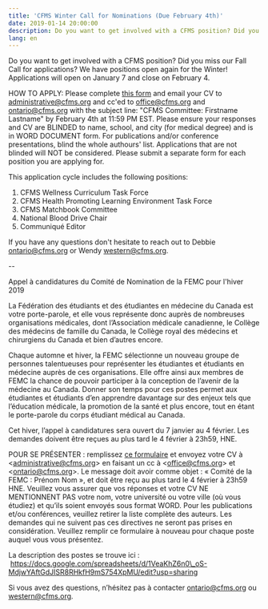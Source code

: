 ```yaml
---
title: 'CFMS Winter Call for Nominations (Due February 4th)'
date: 2019-01-14 20:00:00
description: Do you want to get involved with a CFMS position? Did you miss our Fall Call for applications? We have positions open again for the Winter! Applications will open on January 7 and close on February 4.
lang: en
---
```


Do you want to get involved with a CFMS position? Did you miss our Fall Call for applications? We have positions open again for the Winter! Applications will open on January 7 and close on February 4.

HOW TO APPLY: Please complete [this form](https://docs.google.com/forms/d/e/1FAIpQLSe2_VhOhj8x3VekI4I4vmO99whxHJBpF5k3txxSKqyQtBbFyA/viewform) and email your CV to [administrative@cfms.org](administrative@cfms.org) and cc'ed to [office@cfms.org](office@cfms.org) and [ontario@cfms.org](ontario@cfms.org) with the subject line: "CFMS Committee: Firstname Lastname" by February 4th at 11:59 PM EST. Please ensure your responses and CV are BLINDED to name, school, and city (for medical degree) and is in WORD DOCUMENT form. For publications and/or conference presentations, blind the whole authours' list. Applications that are not blinded will NOT be considered. Please submit a separate form for each position you are applying for.

This application cycle includes the following positions:

1. CFMS Wellness Curriculum Task Force
2. CFMS Health Promoting Learning Environment Task Force
3. CFMS Matchbook Committee
4. National Blood Drive Chair
5. Communiqu&eacute; Editor

If you have any questions don't hesitate to reach out to Debbie [ontario@cfms.org](ontario@cfms.org) or Wendy [western@cfms.org](western@cfms.org).

--

Appel &agrave; candidatures du Comit&eacute; de Nomination de la FEMC pour l'hiver 2019

La F&eacute;d&eacute;ration des &eacute;tudiants et des &eacute;tudiantes en m&eacute;decine du Canada est votre porte-parole, et elle vous repr&eacute;sente donc aupr&egrave;s de nombreuses organisations m&eacute;dicales, dont l’Association m&eacute;dicale canadienne, le Coll&egrave;ge des m&eacute;decins de famille du Canada, le Coll&egrave;ge royal des m&eacute;decins et chirurgiens du Canada et bien d’autres encore.&nbsp;

Chaque automne et hiver, la FEMC s&eacute;lectionne un nouveau groupe de personnes talentueuses pour repr&eacute;senter les &eacute;tudiantes et &eacute;tudiants en m&eacute;decine aupr&egrave;s de ces organisations. Elle offre ainsi aux membres de FEMC la chance de pouvoir participer &agrave; la conception de l’avenir de la m&eacute;decine au Canada. Donner son temps pour ces postes permet aux &eacute;tudiantes et &eacute;tudiants d’en apprendre davantage sur des enjeux tels que l’&eacute;ducation m&eacute;dicale, la promotion de la sant&eacute; et plus encore, tout en &eacute;tant le porte-parole du corps &eacute;tudiant m&eacute;dical au Canada.&nbsp;

Cet hiver, l’appel &agrave; candidatures sera ouvert du 7 janvier au 4 f&eacute;vrier. Les demandes doivent &ecirc;tre re&ccedil;ues au plus tard le 4 f&eacute;vrier &agrave; 23h59, HNE.&nbsp;

POUR SE PR&Eacute;SENTER : remplissez&nbsp;[ce formulaire](https://docs.google.com/forms/d/e/1FAIpQLSeP1P7u2IgfkJwqeHfvVo_NzMj8Wdi5olS8wzDSOuyDK2XmAA/viewform)&nbsp;et envoyez votre CV &agrave; &lt;administrative@cfms.org&gt; en faisant un cc &agrave; &lt;office@cfms.org&gt; et &lt;ontario@cfms.org&gt;. Le message doit avoir comme objet : &laquo; Comit&eacute; de la FEMC : Pr&eacute;nom Nom &raquo;, et doit &ecirc;tre re&ccedil;u au plus tard le 4 f&eacute;vrier &agrave; 23h59 HNE. Veuillez vous assurer que vos r&eacute;ponses et votre CV NE MENTIONNENT PAS votre nom, votre universit&eacute; ou votre ville (o&ugrave; vous &eacute;tudiez) et qu’ils soient envoy&eacute;s sous format WORD. Pour les publications et/ou conf&eacute;rences, veuillez retirer la liste compl&egrave;te des auteurs. Les demandes qui ne suivent pas ces directives ne seront pas prises en consid&eacute;ration. Veuillez remplir ce formulaire &agrave; nouveau pour chaque poste auquel vous vous pr&eacute;sentez.&nbsp;

La description des postes se trouve ici : &nbsp;https://docs.google.com/spreadsheets/d/1VeaKhZ6n0\_oS-MdjwYAftGdJISR8RHkfH9mS754XpMU/edit?usp=sharing&nbsp;

Si vous avez des questions, n’h&eacute;sitez pas &agrave; contacter ontario@cfms.org ou western@cfms.org.
